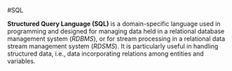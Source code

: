 #SQL
**Structured Query Language (SQL)** is a domain-specific language used in programming and designed for managing data held in a relational database management system (*RDBMS*), or for stream processing in a relational data stream management system (*RDSMS*). It is particularly useful in handling structured data, i.e., data incorporating relations among entities and variables.